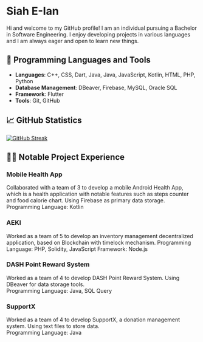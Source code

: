 # Siah E-Ian
Hi and welcome to my GitHub profile! I am an individual pursuing a Bachelor in Software Engineering. I enjoy developing projects in various languages and I am always eager and open to learn new things.

## 🔧 Programming Languages and Tools
- **Languages**: C++, CSS, Dart, Java, Java, JavaScript, Kotlin, HTML, PHP, Python
- **Database Management**: DBeaver, Firebase, MySQL, Oracle SQL
- **Framework**: Flutter
- **Tools**: Git, GitHub

## 📈 GitHub Statistics
[![GitHub Streak](https://github-readme-streak-stats-seven-kappa.vercel.app?user=eiansiah&theme=blueberry-duo)](https://git.io/streak-stats)

## 🧑‍💻 Notable Project Experience
### Mobile Health App
Collaborated with a team of 3 to develop a mobile Android Health App, which is a health application with notable features such as steps counter and food calorie chart. Using Firebase as primary data storage.  
Programming Language: Kotlin

### AEKI 
Worked as a team of 5 to develop an inventory management decentralized application, based on Blockchain with timelock mechanism.
Programming Language: PHP, Solidity, JavaScript
Framework: Node.js

### DASH Point Reward System
Worked as a team of 4 to develop DASH Point Reward System. Using DBeaver for data storage tools.  
Programming Language: Java, SQL Query

### SupportX
Worked as a team of 4 to develop SupportX, a donation management system. Using text files to store data.  
Programming Language: Java

